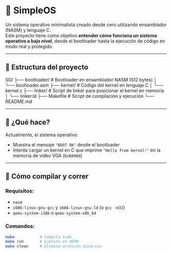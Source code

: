 # 🔧 SimpleOS

Un sistema operativo minimalista creado desde cero utilizando ensamblador (NASM) y lenguaje C.  
Este proyecto tiene como objetivo **entender cómo funciona un sistema operativo a bajo nivel**, desde el bootloader hasta la ejecución de código en modo real y protegido.

---

## 📁 Estructura del proyecto

SO/ ├── bootloader/ # Bootloader en ensamblador NASM (512 bytes) │ └── bootloader.asm ├── kernel/ # Código del kernel en lenguaje C │ └── kernel.c ├── linker/ # Script de linker para posicionar el kernel en memoria │ └── linker.ld ├── Makefile # Script de compilación y ejecución └── README.md


---

## 🚀 ¿Qué hace?

Actualmente, el sistema operativo:

- Muestra el mensaje `"BOOT OK"` desde el bootloader
- Intenta cargar un kernel en C que imprime `"Hello from kernel!"` en la memoria de video VGA (`0xB8000`)

---

## 🔧 Cómo compilar y correr

### Requisitos:

- `nasm`
- `i686-linux-gnu-gcc` y `i686-linux-gnu-ld` (o `gcc -m32`)
- `qemu-system-i386` o `qemu-system-x86_64`

### Comandos:

```bash
make           # Compila todo
make run       # Ejecuta en QEMU
make clean     # Elimina archivos binarios
